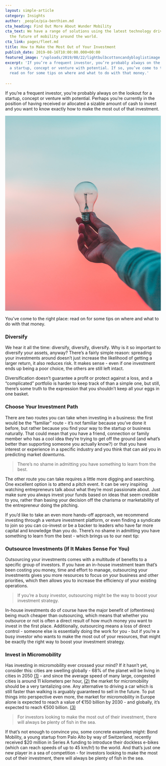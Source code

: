 ```yaml
---
layout: simple-article
category: Insights
author: _people/pia-benthien.md
cta_heading: Find Out More About Wunder Mobility
cta_text: We have a range of solutions using the latest technology driving forward
  the future of mobility around the world.
cta_link: pages/fleet.md
title: How to Make the Most Out of Your Investment
publish_date: 2019-08-16T10:00:00.000+00:00
featured_image: "/uploads/2019/08/22/lightbulbcottoncandybloglistimage.jpeg"
excerpt: 'If you’re a frequent investor, you’re probably always on the lookout for
  a startup, concept or venture with potential. If so, you’ve come to the right place:
  read on for some tips on where and what to do with that money.'

---
```

If you’re a frequent investor, you’re probably always on the lookout for a startup, concept or venture with potential. Perhaps you’re currently in the position of having received or allocated a sizable amount of cash to invest and you want to know exactly how to make the most out of that investment.

![](/uploads/2019/08/22/lightbulbcottoncandyblogbodyimage.jpg)

You’ve come to the right place: read on for some tips on where and what to do with that money.

### Diversify

We hear it all the time: diversify, diversify, diversify. Why is it so important to diversify your assets, anyway? There’s a fairly simple reason: spreading your investments around doesn’t just increase the likelihood of getting a larger return, it also reduces risk. It makes sense - even if one investment ends up being a poor choice, the others are still left intact.

Diversification doesn’t guarantee a profit or protect against a loss, and a “complicated” portfolio is harder to keep track of than a simple one, but still, there’s some truth to the expression that you shouldn’t keep all your eggs in one basket.

### Choose Your Investment Path

There are two routes you can take when investing in a business: the first would be the “familiar” route - it’s not familiar because you’ve done it before, but rather because you find your way to the startup or business naturally. That could mean that you have a friend, connection or family member who has a cool idea they’re trying to get off the ground (and what’s better than supporting someone you actually know?) or that you have interest or experience in a specific industry and you think that can aid you in predicting market downturns.

> There’s no shame in admitting you have something to learn from the best.

The other route you can take requires a little more digging and searching. One excellent option is to attend a pitch event. It can be very inspiring watching entrepreneurs talk about what they’re most passionate about. Just make sure you always invest your funds based on ideas that seem credible to you, rather than basing your decision off the charisma or marketability of the entrepreneur doing the pitching. 

If you’d like to take an even more hands-off approach, we recommend investing through a venture investment platform, or even finding a syndicate to join so you can co-invest or be a backer to leaders who have far more capital and knowledge than you do. There’s no shame in admitting you have something to learn from the best - which brings us to our next tip:

### Outsource Investments (If It Makes Sense For You)

Outsourcing your investments comes with a multitude of benefits to a specific group of investors. If you have an in-house investment team that’s been costing you money, time and effort to manage, outsourcing your investments gives you more resources to focus on your business and other priorities, which then allows you to increase the efficiency of your existing operations.

> If you’re a busy investor, outsourcing might be the way to boost your investment strategy.

In-house investments do of course have the major benefit of (oftentimes) being much cheaper than outsourcing, which means that whether you outsource or not is often a direct result of how much money you want to invest in the first place. Additionally, outsourcing means a loss of direct control - someone else is essentially doing the work for you - but if you’re a busy investor who wants to make the most out of your resources, that might be exactly the right way to boost your investment strategy.

### Invest in Micromobility

Has investing in micromobility ever crossed your mind? If it hasn’t yet, consider this: cities are swelling globally - 68% of the planet will be living in cities in 2050 [(1)](https://www.un.org/development/desa/en/news/population/2018-revision-of-world-urbanization-prospects.html) - and since the average speed of many large, congested cities is around 11 kilometers per hour, [(2)](http://inrix.com/scorecard/) the market for micromobility should be a very tantalizing one. Any alternative to driving a car which is still faster than walking is arguably guaranteed to sell in the future. To put things into perspective even more, the market for micromobility in Europe alone is expected to reach a value of €150 billion by 2030 - and globally, it’s expected to reach €500 billion. [(3)](https://www.eenewsautomotive.com/news/study-european-micromobility-market-worth-150-billion)

> For investors looking to make the most out of their investment, there will always be plenty of fish in the sea.

If that’s not enough to convince you, some concrete examples might: Bond Mobility, a young startup from Palo Alto by way of Switzerland, recently received $20 million in Series A funding to introduce their dockless e-bikes (which can reach speeds of up to 45 km/h!) to the world. And that’s just one new player in a sea of competition - for investors looking to make the most out of their investment, there will always be plenty of fish in the sea.